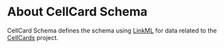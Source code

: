 # About CellCard Schema
CellCard Schema defines the schema using [LinkML](https://linkml.github.io/linkml) for data related to the [CellCards](https://cellcards.org) project.
